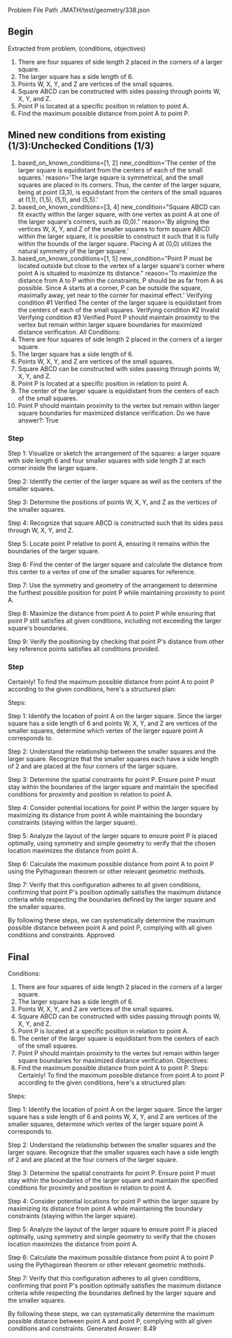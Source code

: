 Problem File Path
./MATH/test/geometry/338.json
## Begin
Extracted from problem, (conditions, objectives)
1. There are four squares of side length 2 placed in the corners of a larger square.
2. The larger square has a side length of 6.
3. Points W, X, Y, and Z are vertices of the small squares.
4. Square ABCD can be constructed with sides passing through points W, X, Y, and Z.
5. Point P is located at a specific position in relation to point A.
1. Find the maximum possible distance from point A to point P.
## Mined new conditions from existing (1/3):Unchecked Conditions (1/3)
1. based_on_known_conditions=[1, 2] new_condition='The center of the larger square is equidistant from the centers of each of the small squares.' reason='The large square is symmetrical, and the small squares are placed in its corners. Thus, the center of the larger square, being at point (3,3), is equidistant from the centers of the small squares at (1,1), (1,5), (5,1), and (5,5).'
2. based_on_known_conditions=[3, 4] new_condition="Square ABCD can fit exactly within the larger square, with one vertex as point A at one of the larger square's corners, such as (0,0)." reason='By aligning the vertices W, X, Y, and Z of the smaller squares to form square ABCD within the larger square, it is possible to construct it such that it is fully within the bounds of the larger square. Placing A at (0,0) utilizes the natural symmetry of the larger square.'
3. based_on_known_conditions=[1, 5] new_condition="Point P must be located outside but close to the vertex of a larger square's corner where point A is situated to maximize its distance." reason='To maximize the distance from A to P within the constraints, P should be as far from A as possible. Since A starts at a corner, P can be outside the square, maximally away, yet near to the corner for maximal effect.'
Verifying condition #1
Verified
The center of the larger square is equidistant from the centers of each of the small squares.
Verifying condition #2
Invalid
Verifying condition #3
Verified
Point P should maintain proximity to the vertex but remain within larger square boundaries for maximized distance verification.
All Conditions: 
1. There are four squares of side length 2 placed in the corners of a larger square.
2. The larger square has a side length of 6.
3. Points W, X, Y, and Z are vertices of the small squares.
4. Square ABCD can be constructed with sides passing through points W, X, Y, and Z.
5. Point P is located at a specific position in relation to point A.
6. The center of the larger square is equidistant from the centers of each of the small squares.
7. Point P should maintain proximity to the vertex but remain within larger square boundaries for maximized distance verification.
Do we have answer?: True
### Step
Step 1:
Visualize or sketch the arrangement of the squares: a larger square with side length 6 and four smaller squares with side length 2 at each corner inside the larger square.

Step 2:
Identify the center of the larger square as well as the centers of the smaller squares.

Step 3:
Determine the positions of points W, X, Y, and Z as the vertices of the smaller squares. 

Step 4:
Recognize that square ABCD is constructed such that its sides pass through W, X, Y, and Z.

Step 5:
Locate point P relative to point A, ensuring it remains within the boundaries of the larger square.

Step 6:
Find the center of the larger square and calculate the distance from this center to a vertex of one of the smaller squares for reference.

Step 7:
Use the symmetry and geometry of the arrangement to determine the furthest possible position for point P while maintaining proximity to point A.

Step 8:
Maximize the distance from point A to point P while ensuring that point P still satisfies all given conditions, including not exceeding the larger square's boundaries. 

Step 9:
Verify the positioning by checking that point P's distance from other key reference points satisfies all conditions provided.
### Step
Certainly! To find the maximum possible distance from point A to point P according to the given conditions, here's a structured plan:

Steps:

Step 1:
Identify the location of point A on the larger square. Since the larger square has a side length of 6 and points W, X, Y, and Z are vertices of the smaller squares, determine which vertex of the larger square point A corresponds to.

Step 2:
Understand the relationship between the smaller squares and the larger square. Recognize that the smaller squares each have a side length of 2 and are placed at the four corners of the larger square.

Step 3:
Determine the spatial constraints for point P. Ensure point P must stay within the boundaries of the larger square and maintain the specified conditions for proximity and position in relation to point A.

Step 4:
Consider potential locations for point P within the larger square by maximizing its distance from point A while maintaining the boundary constraints (staying within the larger square).

Step 5:
Analyze the layout of the larger square to ensure point P is placed optimally, using symmetry and simple geometry to verify that the chosen location maximizes the distance from point A.

Step 6:
Calculate the maximum possible distance from point A to point P using the Pythagorean theorem or other relevant geometric methods.

Step 7:
Verify that this configuration adheres to all given conditions, confirming that point P's position optimally satisfies the maximum distance criteria while respecting the boundaries defined by the larger square and the smaller squares.

By following these steps, we can systematically determine the maximum possible distance between point A and point P, complying with all given conditions and constraints.
Approved
## Final
Conditions:
1. There are four squares of side length 2 placed in the corners of a larger square.
2. The larger square has a side length of 6.
3. Points W, X, Y, and Z are vertices of the small squares.
4. Square ABCD can be constructed with sides passing through points W, X, Y, and Z.
5. Point P is located at a specific position in relation to point A.
6. The center of the larger square is equidistant from the centers of each of the small squares.
7. Point P should maintain proximity to the vertex but remain within larger square boundaries for maximized distance verification.
Objectives:
1. Find the maximum possible distance from point A to point P.
Steps:
Certainly! To find the maximum possible distance from point A to point P according to the given conditions, here's a structured plan:

Steps:

Step 1:
Identify the location of point A on the larger square. Since the larger square has a side length of 6 and points W, X, Y, and Z are vertices of the smaller squares, determine which vertex of the larger square point A corresponds to.

Step 2:
Understand the relationship between the smaller squares and the larger square. Recognize that the smaller squares each have a side length of 2 and are placed at the four corners of the larger square.

Step 3:
Determine the spatial constraints for point P. Ensure point P must stay within the boundaries of the larger square and maintain the specified conditions for proximity and position in relation to point A.

Step 4:
Consider potential locations for point P within the larger square by maximizing its distance from point A while maintaining the boundary constraints (staying within the larger square).

Step 5:
Analyze the layout of the larger square to ensure point P is placed optimally, using symmetry and simple geometry to verify that the chosen location maximizes the distance from point A.

Step 6:
Calculate the maximum possible distance from point A to point P using the Pythagorean theorem or other relevant geometric methods.

Step 7:
Verify that this configuration adheres to all given conditions, confirming that point P's position optimally satisfies the maximum distance criteria while respecting the boundaries defined by the larger square and the smaller squares.

By following these steps, we can systematically determine the maximum possible distance between point A and point P, complying with all given conditions and constraints.
Generated Answer: 
8.49